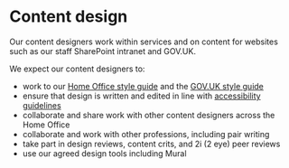 Content design
==============

Our content designers work within services and on content for websites such as our staff SharePoint intranet and GOV.UK.  

We expect our content designers to:  

-	work to our [Home Office style guide](https://design.homeoffice.gov.uk/content-style-guide) and the [GOV.UK style guide](https://www.gov.uk/guidance/style-guide/a-to-z)
-	ensure that design is written and edited in line with [accessibility guidelines](https://design.homeoffice.gov.uk/accessibility) 
-	collaborate and share work with other content designers across the Home Office 
-	collaborate and work with other professions, including pair writing 
-	take part in design reviews, content crits, and 2i (2 eye) peer reviews 
-	use our agreed design tools including Mural  
